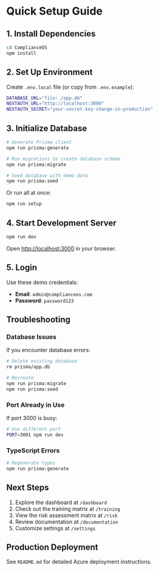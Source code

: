 # Quick Setup Guide

## 1. Install Dependencies

```bash
cd ComplianceOS
npm install
```

## 2. Set Up Environment

Create `.env.local` file (or copy from `.env.example`):

```bash
DATABASE_URL="file:./app.db"
NEXTAUTH_URL="http://localhost:3000"
NEXTAUTH_SECRET="your-secret-key-change-in-production"
```

## 3. Initialize Database

```bash
# Generate Prisma client
npm run prisma:generate

# Run migrations to create database schema
npm run prisma:migrate

# Seed database with demo data
npm run prisma:seed
```

Or run all at once:

```bash
npm run setup
```

## 4. Start Development Server

```bash
npm run dev
```

Open [http://localhost:3000](http://localhost:3000) in your browser.

## 5. Login

Use these demo credentials:

- **Email**: `admin@complianceos.com`
- **Password**: `password123`

## Troubleshooting

### Database Issues

If you encounter database errors:

```bash
# Delete existing database
rm prisma/app.db

# Recreate
npm run prisma:migrate
npm run prisma:seed
```

### Port Already in Use

If port 3000 is busy:

```bash
# Use different port
PORT=3001 npm run dev
```

### TypeScript Errors

```bash
# Regenerate types
npm run prisma:generate
```

## Next Steps

1. Explore the dashboard at `/dashboard`
2. Check out the training matrix at `/training`
3. View the risk assessment matrix at `/risk`
4. Review documentation at `/documentation`
5. Customize settings at `/settings`

## Production Deployment

See `README.md` for detailed Azure deployment instructions.

